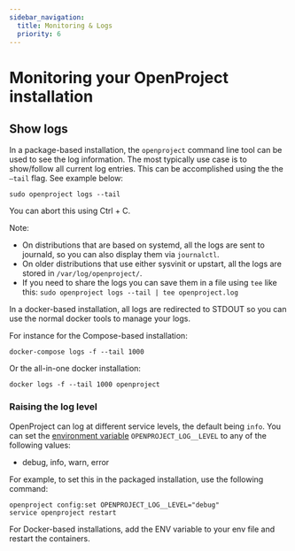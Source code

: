 ```yaml
---
sidebar_navigation:
  title: Monitoring & Logs
  priority: 6
---
```


# Monitoring your OpenProject installation

## Show logs

In a package-based installation, the `openproject` command line tool can be
used to see the log information. The most typically use case is to show/follow
all current log entries. This can be accomplished using the the `–tail` flag.
See example below:

```shell
sudo openproject logs --tail
```

You can abort this using Ctrl + C.

Note:

* On distributions that are based on systemd, all the logs are sent to journald, so you can also display them via `journalctl`.
* On older distributions that use either sysvinit or upstart, all the logs are stored in `/var/log/openproject/`.
* If you need to share the logs you can save them in a file using `tee` like this: `sudo openproject logs --tail | tee openproject.log`

In a docker-based installation, all logs are redirected to STDOUT so you can use the normal docker tools to manage your logs.

For instance for the Compose-based installation:

```shell
docker-compose logs -f --tail 1000
```

Or the all-in-one docker installation:

```shell
docker logs -f --tail 1000 openproject
```

### Raising the log level

OpenProject can log at different service levels, the default being `info`. You can set the [environment variable](../../configuration/environment/#environment-variables) `OPENPROJECT_LOG__LEVEL` to any of the following values:

- debug, info, warn, error

For example, to set this in the packaged installation, use the following command:

```shell
openproject config:set OPENPROJECT_LOG__LEVEL="debug"
service openproject restart
```

For Docker-based installations, add the ENV variable to your env file and restart the containers.
